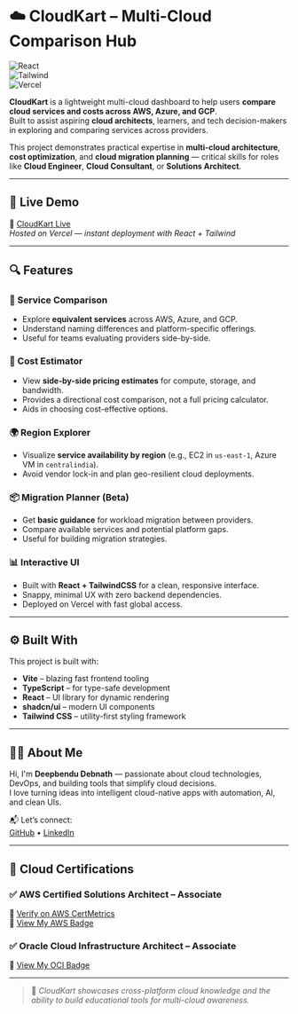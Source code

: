 # ☁️ CloudKart – Multi-Cloud Comparison Hub

![React](https://img.shields.io/badge/Frontend-React-blue?logo=react)  
![Tailwind](https://img.shields.io/badge/Styling-TailwindCSS-38bdf8?logo=tailwindcss)  
![Vercel](https://img.shields.io/badge/Deployed%20on-Vercel-black?logo=vercel)

**CloudKart** is a lightweight multi-cloud dashboard to help users **compare cloud services and costs across AWS, Azure, and GCP**.  
Built to assist aspiring **cloud architects**, learners, and tech decision-makers in exploring and comparing services across providers.

This project demonstrates practical expertise in **multi-cloud architecture**, **cost optimization**, and **cloud migration planning** — critical skills for roles like **Cloud Engineer**, **Cloud Consultant**, or **Solutions Architect**.

---

## 🚀 Live Demo

🔗 [CloudKart Live](https://cloudkart.vercel.app)  
_Hosted on Vercel — instant deployment with React + Tailwind_

---

## 🔍 Features

### 🧭 Service Comparison
- Explore **equivalent services** across AWS, Azure, and GCP.
- Understand naming differences and platform-specific offerings.
- Useful for teams evaluating providers side-by-side.

### 💸 Cost Estimator
- View **side-by-side pricing estimates** for compute, storage, and bandwidth.
- Provides a directional cost comparison, not a full pricing calculator.
- Aids in choosing cost-effective options.

### 🌍 Region Explorer
- Visualize **service availability by region** (e.g., EC2 in `us-east-1`, Azure VM in `centralindia`).
- Avoid vendor lock-in and plan geo-resilient cloud deployments.

### 📦 Migration Planner (Beta)
- Get **basic guidance** for workload migration between providers.
- Compare available services and potential platform gaps.
- Useful for building migration strategies.

### 📊 Interactive UI
- Built with **React + TailwindCSS** for a clean, responsive interface.
- Snappy, minimal UX with zero backend dependencies.
- Deployed on Vercel with fast global access.

---

## ⚙️ Built With

This project is built with:

- **Vite** – blazing fast frontend tooling  
- **TypeScript** – for type-safe development  
- **React** – UI library for dynamic rendering  
- **shadcn/ui** – modern UI components  
- **Tailwind CSS** – utility-first styling framework  

---

## 👨‍💻 About Me

Hi, I'm **Deepbendu Debnath** — passionate about cloud technologies, DevOps, and building tools that simplify cloud decisions.  
I love turning ideas into intelligent cloud-native apps with automation, AI, and clean UIs.

📬 Let’s connect:  
[GitHub](https://github.com/Deepbendu) • [LinkedIn](https://www.linkedin.com/in/deepbendu-debnath)

---

## 📜 Cloud Certifications

### ✅ AWS Certified Solutions Architect – Associate  
🔗 [Verify on AWS CertMetrics](https://cp.certmetrics.com/amazon/en/public/verify/credential/40d503c796ac43eb9f5d3912b5adad30)  
🔗 [View My AWS Badge](https://www.credly.com/badges/e8e56a26-b626-4c1c-b628-a09a277be295/public_url)

### ✅ Oracle Cloud Infrastructure Architect – Associate  
🔗 [View My OCI Badge](https://catalog-education.oracle.com/pls/certview/sharebadge?id=489BF9264BD40C0BBBD9D98EA9C1ADB0A7E67EFB4F71D90DECF03F12DB66C780)

---

> 🧠 _CloudKart showcases cross-platform cloud knowledge and the ability to build educational tools for multi-cloud awareness._
